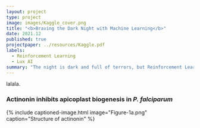 ```yaml
---
layout: project
type: project
image: images/Kaggle_cover.png
title: "<b>Braving the Dark Night with Machine Learning</b>"
date: 2021.12
published: true
projectpaper: ../resources/Kaggle.pdf
labels:
  - Reinforcement Learning
  - Lux AI
summary: "The night is dark and full of terrors, but Reinforcement Learning is as good as R'hllor. Hey, Jon Snow, look over here!"
---
```


lalala.

### Actinonin inhibits apicoplast biogenesis in <em>P. falciparum</em>

{% include captioned-image.html image="Figure-1a.png" caption="Structure of actinonin" %}
